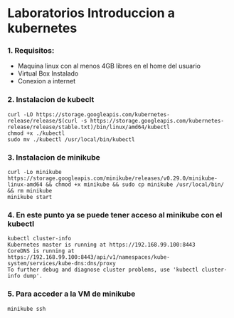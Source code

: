 # Laboratorios Introduccion a kubernetes

### 1. Requisitos:
- Maquina linux con al menos 4GB libres en el home del usuario
- Virtual Box Instalado
- Conexion a internet
### 2. Instalacion de kubeclt
    curl -LO https://storage.googleapis.com/kubernetes-release/release/$(curl -s https://storage.googleapis.com/kubernetes-release/release/stable.txt)/bin/linux/amd64/kubectl
    chmod +x ./kubectl
    sudo mv ./kubectl /usr/local/bin/kubectl
### 3. Instalacion de minikube
    curl -Lo minikube https://storage.googleapis.com/minikube/releases/v0.29.0/minikube-linux-amd64 && chmod +x minikube && sudo cp minikube /usr/local/bin/ && rm minikube
    minikube start
### 4. En este punto ya se puede tener acceso al minikube con el kubectl
    kubectl cluster-info
    Kubernetes master is running at https://192.168.99.100:8443
    CoreDNS is running at https://192.168.99.100:8443/api/v1/namespaces/kube-system/services/kube-dns:dns/proxy
    To further debug and diagnose cluster problems, use 'kubectl cluster-info dump'.
### 5. Para acceder a la VM de minikube
    minikube ssh
